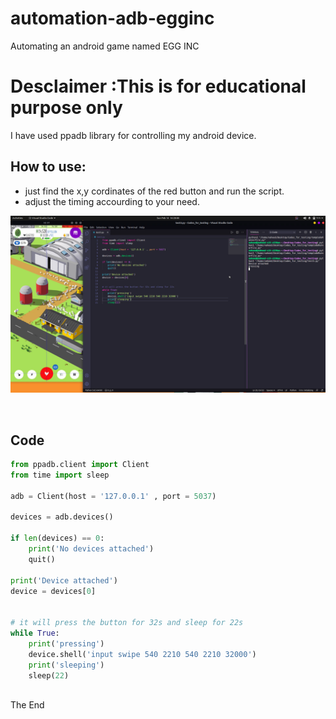 # automation-adb-egginc
Automating an android game named EGG INC


# Desclaimer :This is for educational purpose only

I have used ppadb library for controlling my android device.

## How to use:
- just find the x,y cordinates of the red button and run the script.
- adjust the timing accourding to your need.


![](image01.png)

<br>

## Code

```python
from ppadb.client import Client 
from time import sleep

adb = Client(host = '127.0.0.1' , port = 5037)

devices = adb.devices()

if len(devices) == 0:
    print('No devices attached')
    quit()

print('Device attached')
device = devices[0]


# it will press the button for 32s and sleep for 22s
while True:
    print('pressing')
    device.shell('input swipe 540 2210 540 2210 32000')
    print('sleeping')
    sleep(22)
    
```

The End

